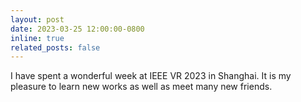 ```yaml
---
layout: post
date: 2023-03-25 12:00:00-0800
inline: true
related_posts: false
---
```


I have spent a wonderful week at IEEE VR 2023 in Shanghai. It is my pleasure to learn new works as well as meet many new friends.